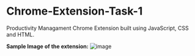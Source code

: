 # Chrome-Extension-Task-1
Productivity Managament Chrome Extension built using JavaScript, CSS and HTML.

**Sample Image of the extension:**
![image](https://user-images.githubusercontent.com/78587230/123884411-cfbc9180-d968-11eb-900f-995fe7f910bb.png)
